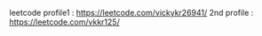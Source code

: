 leetcode profile1 : https://leetcode.com/vickykr26941/
2nd profile  : https://leetcode.com/vkkr125/
